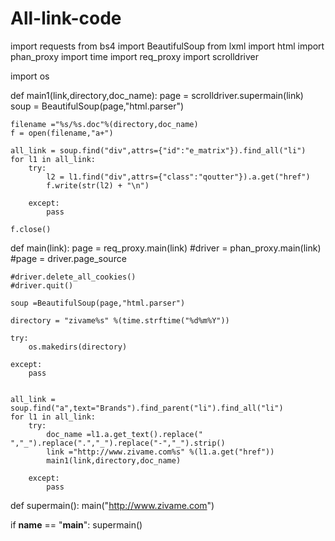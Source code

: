 All-link-code
=============

import requests
from bs4 import BeautifulSoup
from lxml import html
import phan_proxy
import time
import req_proxy
import scrolldriver

import os

def main1(link,directory,doc_name):
    page = scrolldriver.supermain(link)
    soup = BeautifulSoup(page,"html.parser")

    filename ="%s/%s.doc"%(directory,doc_name)
    f = open(filename,"a+")

    all_link = soup.find("div",attrs={"id":"e_matrix"}).find_all("li")    
    for l1 in all_link:
        try:
            l2 = l1.find("div",attrs={"class":"qoutter"}).a.get("href")
            f.write(str(l2) + "\n")

        except:
            pass

    f.close()

def main(link):
    page = req_proxy.main(link)
    #driver = phan_proxy.main(link)
    #page = driver.page_source

    #driver.delete_all_cookies()
    #driver.quit()
   
    soup =BeautifulSoup(page,"html.parser")

    directory = "zivame%s" %(time.strftime("%d%m%Y"))

    try:
        os.makedirs(directory)

    except:
        pass


    all_link = soup.find("a",text="Brands").find_parent("li").find_all("li")
    for l1 in all_link:
        try:
            doc_name =l1.a.get_text().replace(" ","_").replace(".","_").replace("-","_").strip()
            link ="http://www.zivame.com%s" %(l1.a.get("href"))
            main1(link,directory,doc_name)

        except:
            pass




def supermain():
    main("http://www.zivame.com")



if __name__ == "__main__":
    supermain()


